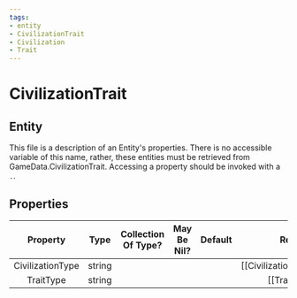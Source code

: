 ```yaml
---
tags:
- entity
- CivilizationTrait
- Civilization
- Trait
---
```

# CivilizationTrait
## Entity
This file is a description of an Entity's properties. There is no accessible variable of this name, rather, these entities must be retrieved from GameData.CivilizationTrait. Accessing a property should be invoked with a `.`.
## Properties
|	Property	|	Type	|	Collection Of Type?	|	May Be Nil?	|	Default	|	References	|	Key	|	Notes	|
|	:-:	|	:-:	|	:-:	|	:-:	|	:-:	|	:-:	|	:-:	|	-:	|
|	CivilizationType	|	string	|		|		|		|	[[Civilization]].CivilizationType	|		|	|
|	TraitType	|	string	|		|		|		|	[[Trait]].TraitType	|		|	|
